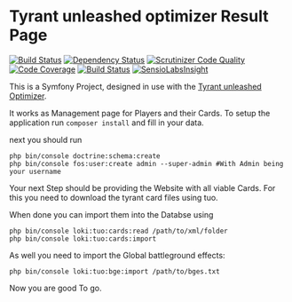 Tyrant unleashed optimizer Result Page
=========
[![Build Status](https://travis-ci.org/Lowkey2224/tuo-result-page.svg?branch=master)](https://travis-ci.org/Lowkey2224/tuo-result-page)
[![Dependency Status](https://www.versioneye.com/user/projects/58c3e32262d6020040aec79e/badge.svg?style=flat-square)](https://www.versioneye.com/user/projects/58c3e32262d6020040aec79e)
[![Scrutinizer Code Quality](https://scrutinizer-ci.com/g/Lowkey2224/tuo-result-page/badges/quality-score.png?b=master)](https://scrutinizer-ci.com/g/Lowkey2224/tuo-result-page/?branch=master)
[![Code Coverage](https://scrutinizer-ci.com/g/Lowkey2224/tuo-result-page/badges/coverage.png?b=master)](https://scrutinizer-ci.com/g/Lowkey2224/tuo-result-page)
[![Build Status](https://scrutinizer-ci.com/g/Lowkey2224/tuo-result-page/badges/build.png?b=master)](https://scrutinizer-ci.com/g/Lowkey2224/tuo-result-page/build-status/master)
[![SensioLabsInsight](https://insight.sensiolabs.com/projects/89a3a6d0-27b9-4d9b-b801-5e854af0b1f7/mini.png)](https://insight.sensiolabs.com/projects/89a3a6d0-27b9-4d9b-b801-5e854af0b1f7)

This is a Symfony Project, designed in use with the [Tyrant unleashed Optimizer](https://sourceforge.net/p/tyrant-unleashed-optimizer/).

It works as Management page for Players and their Cards.
To setup the application run
`composer install` and fill in your data.

next you should run 
 ```
 php bin/console doctrine:schema:create
 php bin/console fos:user:create admin --super-admin #With Admin being your username
 ```

Your next Step should be providing the Website with all viable Cards. 
For this you need to download the tyrant card files using tuo. 

When done you can import them into the Databse using
```#bash
php bin/console loki:tuo:cards:read /path/to/xml/folder
php bin/console loki:tuo:cards:import
```
As well you need to import the Global battleground effects:
```#bash
php bin/console loki:tuo:bge:import /path/to/bges.txt
```

Now you are good To go.
